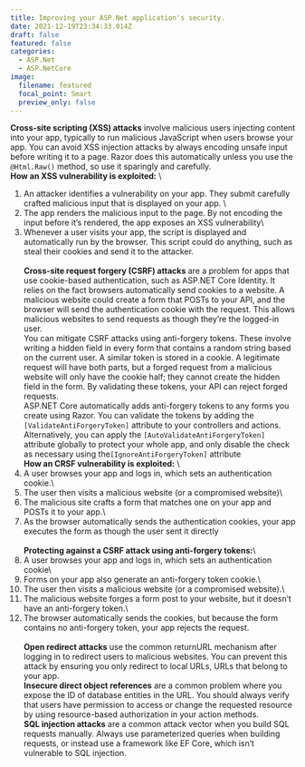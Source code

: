 ```yaml
---
title: Improving your ASP.Net application's security.
date: 2021-12-19T23:34:33.014Z
draft: false
featured: false
categories:
  - ASP.Net
  - ASP.NetCore
image:
  filename: featured
  focal_point: Smart
  preview_only: false
---
```

**Cross-site scripting (XSS) attacks** involve malicious users injecting content into your app, typically to run malicious JavaScript when users browse your app. You can avoid XSS injection attacks by always encoding unsafe input before writing it to a page. Razor does this automatically unless you use the `@Html.Raw()` method, so use it sparingly and carefully.\
**How an XSS vulnerability is exploited:** \
1. An attacker identifies a vulnerability on your app. They submit carefully crafted malicious input that is displayed on your app. \
2. The app renders the malicious input to the page. By not encoding the input before it’s rendered, the app exposes an XSS vulnerability\
3. Whenever a user visits your app, the script is displayed and automatically run by the browser. This script could do anything, such as steal their cookies and send it to the attacker. \
\
**Cross-site request forgery (CSRF) attacks** are a problem for apps that use cookie-based authentication, such as ASP.NET Core Identity. It relies on the fact browsers automatically send cookies to a website. A malicious website could create a form that POSTs to your API, and the browser will send the authentication cookie with the request.  This allows malicious websites to send requests as though they’re the logged-in user.\
You can mitigate CSRF attacks using anti-forgery tokens. These involve writing a hidden field in every form that contains a random string based on the current user. A similar token is stored in a cookie. A legitimate request will have both parts, but a forged request from a malicious website will only have the cookie half; they cannot create the hidden field in the form. By validating these tokens, your API can reject forged requests.\
ASP.NET Core automatically adds anti-forgery tokens to any forms you create using Razor. You can validate the tokens by adding the `[ValidateAntiForgeryToken]` attribute to your controllers and actions. Alternatively, you can apply the `[AutoValidateAntiForgeryToken]` attribute globally to protect your whole app, and only disable the check as necessary using the`[IgnoreAntiForgeryToken]` attribute \
**How an CRSF vulnerability is exploited:** \
1. A user browses your app and logs in, which sets an authentication cookie.\
2. The user then visits a malicious website (or a compromised website)\
3. The malicious site crafts a form that matches one on your app and POSTs it to your app.\
4. As the browser automatically sends the authentication cookies, your app executes the form as though the user sent it directly\
\
**Protecting against a CSRF attack using anti-forgery tokens:**\
1. A user browses your app and logs in, which sets an authentication cookie\
2. Forms on your app also generate an anti-forgery token cookie.\
3. The user then visits a malicious website (or a compromised website).\
4. The malicious website forges a form post to your website, but it doesn’t have an anti-forgery token.\
5. The browser automatically sends the cookies, but because the form contains no anti-forgery token, your app rejects the request.\
\
**Open redirect attacks** use the common returnURL mechanism after logging in to redirect users to malicious websites. You can prevent this attack by ensuring you only redirect to local URLs, URLs that belong to your app.\
**Insecure direct object references** are a common problem where you expose the ID of database entities in the URL. You should always verify that users have permission to access or change the requested resource by using resource-based authorization in your action methods.\
**SQL injection attacks** are a common attack vector when you build SQL requests manually. Always use parameterized queries when building requests, or instead use a framework like EF Core, which isn’t vulnerable to SQL injection.